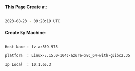 
   
#### This Page Create at:

```bash

2023-08-23 - 09:28:19 UTC

```

#### Create By Machine:

```bash

Host Name : fv-az559-975

platform  : Linux-5.15.0-1041-azure-x86_64-with-glibc2.35

Ip Local  : 10.1.60.3

```

